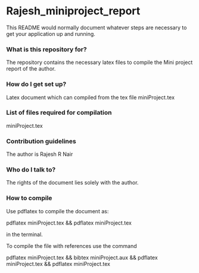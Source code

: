 # Rajesh_miniproject_report

This README would normally document whatever steps are necessary to get your application up and running.

### What is this repository for? ###

The repository contains the necessary latex files to compile the Mini project report of the author.

### How do I get set up? ###

Latex document which can compiled from the tex file miniProject.tex

### List of files required for compilation

miniProject.tex

### Contribution guidelines ###

The author is Rajesh R Nair

### Who do I talk to? ###

The rights of the document lies solely with the author.

### How to compile 

Use pdflatex to compile the document as:

pdflatex miniProject.tex && pdflatex miniProject.tex

in the terminal.

To compile the file with references use the command

pdflatex miniProject.tex && bibtex miniProject.aux && pdflatex miniProject.tex && pdflatex miniProject.tex